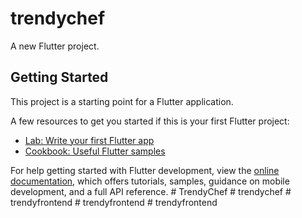 # trendychef

A new Flutter project.

## Getting Started

This project is a starting point for a Flutter application.

A few resources to get you started if this is your first Flutter project:

- [Lab: Write your first Flutter app](https://docs.flutter.dev/get-started/codelab)
- [Cookbook: Useful Flutter samples](https://docs.flutter.dev/cookbook)

For help getting started with Flutter development, view the
[online documentation](https://docs.flutter.dev/), which offers tutorials,
samples, guidance on mobile development, and a full API reference.
#   T r e n d y C h e f  
 #   t r e n d y c h e f  
 #   t r e n d y f r o n t e n d  
 #   t r e n d y f r o n t e n d  
 #   t r e n d y f r o n t e n d  
 